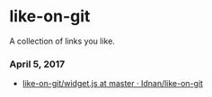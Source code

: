 # like-on-git
A collection of links you like.


### April 5, 2017
- [like-on-git/widget.js at master · Idnan/like-on-git](https://github.com/Idnan/like-on-git/blob/master/scripts/widget.js) 
